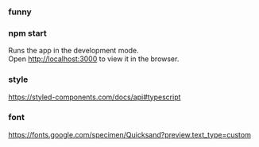 ### funny

### npm start

Runs the app in the development mode.\
Open [http://localhost:3000](http://localhost:3000) to view it in the browser.

### style

https://styled-components.com/docs/api#typescript

### font 

https://fonts.google.com/specimen/Quicksand?preview.text_type=custom
